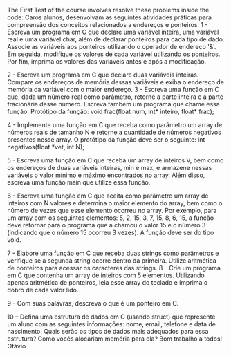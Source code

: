 The First Test of the course involves resolve these problems inside the code:
Caros alunos, desenvolvam as seguintes atividades práticas para
compreensão dos conceitos relacionados a endereços e ponteiros.
1 - Escreva um programa em C que declare uma variável inteira, uma variável
real e uma variável char, além de declarar ponteiros para cada tipo de dado.
Associe as variáveis aos ponteiros utilizando o operador de endereço '&'. Em
seguida, modifique os valores de cada variável utilizando os ponteiros. Por fim,
imprima os valores das variáveis antes e após a modificação.

2 - Escreva um programa em C que declare duas variáveis inteiras. Compare os
endereços de memória dessas variáveis e exiba o endereço de memória da
variável com o maior endereço.
3 - Escreva uma função em C que, dada um número real como parâmetro,
retorne a parte inteira e a parte fracionária desse número. Escreva também um
programa que chame essa função.
Protótipo da função:
void frac(float num, int* inteiro, float* frac);

4 - Implemente uma função em C que receba como parâmetro um array de
números reais de tamanho N e retorne a quantidade de números negativos
presentes nesse array. O protótipo da função deve ser o seguinte:
int negativos(float *vet, int N);

5 - Escreva uma função em C que receba um array de inteiros V, bem como os
endereços de duas variáveis inteiras, min e max, e armazene nessas variáveis
o valor mínimo e máximo encontrados no array. Além disso, escreva uma função
main que utilize essa função.

6 - Escreva uma função em C que aceita como parâmetro um array de inteiros
com N valores e determina o maior elemento do array, bem como o número de
vezes que esse elemento ocorreu no array. Por exemplo, para um array com os
seguintes elementos: 5, 2, 15, 3, 7, 15, 8, 6, 15, a função deve retornar para o
programa que a chamou o valor 15 e o número 3 (indicando que o número 15
ocorreu 3 vezes). A função deve ser do tipo void.

7 - Elabore uma função em C que receba duas strings como parâmetros e
verifique se a segunda string ocorre dentro da primeira. Utilize aritmética de
ponteiros para acessar os caracteres das strings.
8 - Crie um programa em C que contenha um array de inteiros com 5 elementos.
Utilizando apenas aritmética de ponteiros, leia esse array do teclado e imprima
o dobro de cada valor lido.

9 - Com suas palavras, descreva o que é um ponteiro em C.

10 – Defina uma estrutura de dados em C (usando struct) que represente um
aluno com as seguintes informações: nome, email, telefone e data de
nascimento. Quais serão os tipos de dados mais adequados para essa
estrutura? Como vocês alocariam memória para ela?
Bom trabalho a todos!
Otávio